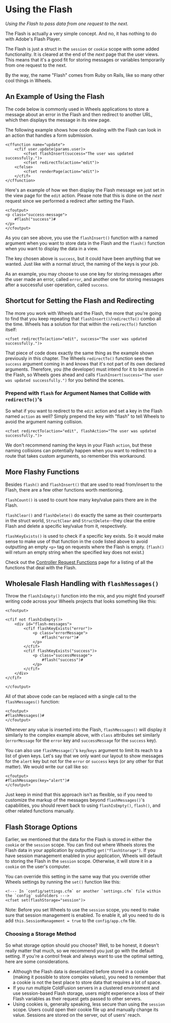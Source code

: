 # Using the Flash

*Using the Flash to pass data from one request to the next.*

The Flash is actually a very simple concept. And no, it has nothing to do with Adobe's Flash Player.

The Flash is just a struct in the `session` or `cookie` scope with some added functionality. It is 
cleared at the end of the *next* page that the user views. This means that it's a good fit for storing 
messages or variables temporarily from one request to the next.

By the way, the name "Flash" comes from Ruby on Rails, like so many other cool things in Wheels.

## An Example of Using the Flash

The code below is commonly used in Wheels applications to store a message about an error in the Flash 
and then redirect to another URL, which then displays the message in its view page.

The following example shows how code dealing with the Flash can look in an action that handles a form 
submission.

	<cffunction name="update">
		<cfif user.update(params.user)>
			<cfset flashInsert(success="The user was updated successfully.")>
			<cfset redirectTo(action="edit")>
		<cfelse>
			<cfset renderPage(action="edit")>
		</cfif>
	</cffunction>

Here's an example of how we then display the Flash message we just set in the view page for the `edit` 
action. Please note that this is done on the *next* request since we performed a redirect after setting 
the Flash.

	<cfoutput>
	<p class="success-message">
		#flash("success")#
	</p>
	</cfoutput>

As you can see above, you use the `flashInsert()` function with a named argument when you want to store 
data in the Flash and the `flash()` function when you want to display the data in a view.

The key chosen above is `success`, but it could have been anything that we wanted. Just like with a 
normal struct, the naming of the keys is your job.

As an example, you may choose to use one key for storing messages after the user made an error, called 
`error`, and another one for storing messages after a successful user operation, called `success`.

## Shortcut for Setting the Flash and Redirecting

The more you work with Wheels and the Flash, the more that you're going to find that you keep repeating 
that `flashInsert()`/`redirectTo()` combo all the time. Wheels has a solution for that within the `redirectTo()` function itself:

	<cfset redirectTo(action="edit", success="The user was updated successfully.")>

That piece of code does exactly the same thing as the example shown previously in this chapter. The 
Wheels `redirectTo()` function sees the `success` argument coming in and knows that it's not part of 
its own declared arguments. Therefore, you (the developer) must intend for it to be stored in the Flash, 
so Wheels goes ahead and calls `flashInsert(success="The user was updated successfully.")` for you 
behind the scenes.

### Prepend with `flash` for Argument Names that Collide with `redirectTo()`'s

So what if you want to redirect to the `edit` action and set a key in the Flash named `action` as well? 
Simply prepend the key with "flash" to tell Wheels to avoid the argument naming collision.

	<cfset redirectTo(action="edit", flashAction="The user was updated successfully.")>

We don't recommend naming the keys in your Flash `action`, but these naming collisions can potentially 
happen when you want to redirect to a route that takes custom arguments, so remember this workaround.

## More Flashy Functions

Besides `flash()` and `flashInsert()` that are used to read from/insert to the Flash, there are a few 
other functions worth mentioning.

`flashCount()` is used to count how many key/value pairs there are in the Flash.

`flashClear()` and `flashDelete()` do exactly the same as their counterparts in the struct world, 
`StructClear` and `StructDelete`--they clear the entire Flash and delete a specific key/value from it, 
respectively.

`flashKeyExists()` is used to check if a specific key exists. So it would make sense to make use of that 
function in the code listed above to avoid outputting an empty `<p>` tag on requests where the Flash is 
empty. (`flash()` will return an empty string when the specified key does not exist.)

Check out the [Controller Request Functions][1] page for a listing of all the functions that deal with 
the Flash.

## Wholesale Flash Handling with `flashMessages()`

Throw the `flashIsEmpty()` function into the mix, and you might find yourself writing code across your 
Wheels projects that looks something like this:

	<cfoutput>
	
	<cfif not flashIsEmpty()>
		<div id="flash-messages">
			<cfif flashKeyExists("error")>
				<p class="errorMessage">
					#flash("error")#
				</p>
			</cfif>
			<cfif flashKeyExists("success")>
				<p class="successMessage">
					#flash("success")#
				</p>
			</cfif>
		</div>
	</cfif>
	
	</cfoutput>

All of that above code can be replaced with a single call to the `flashMessages()` function:

	<cfoutput>
	#flashMessages()#
	</cfoutput>

Whenever any value is inserted into the Flash, `flashMessages()` will display it similarly to the 
complex example above, with `class` attributes set similarly (`errorMessage` for the `error` key and 
`successMessage` for the `success` key).

You can also use `flashMessage()`'s `key`/`keys` argument to limit its reach to a list of given keys. 
Let's say that we only want our layout to show messages for the `alert` key but not for the `error` or 
`success` keys (or any other for that matter). We would write our call like so:

	<cfoutput>
	#flashMessages(key="alert")#
	</cfoutput>

Just keep in mind that this approach isn't as flexible, so if you need to customize the markup of the 
messages beyond `flashMessages()`'s capabilities, you should revert back to using `flashIsEmpty()`, 
`flash()`, and other related functions manually.

## Flash Storage Options

Earlier, we mentioned that the data for the Flash is stored in either the `cookie` or the `session` 
scope. You can find out where Wheels stores the Flash data in your application by outputting 
`get("flashStorage")`. If you have session management enabled in your application, Wheels will default 
to storing the Flash in the `session` scope. Otherwise, it will store it in a `cookie` on the user's 
computer.

You can override this setting in the same way that you override other Wheels settings by running the 
`set()` function like this:

	<!--- In `config/settings.cfm` or another `settings.cfm` file within the `config` subfolders --->
	<cfset set(flashStorage="session")>

Note: Before you set Wheels to use the `session` scope, you need to make sure that session management is 
enabled. To enable it, all you need to do is add `this.SessionManagement = true` to the `config/app.cfm` 
file.

### Choosing a Storage Method

So what storage option should you choose? Well, to be honest, it doesn't really matter that much, so we 
recommend you just go with the default setting. If you're a control freak and always want to use the 
optimal setting, here are some considerations.

  * Although the Flash data is deserialized before stored in a cookie (making it possible to store complex values), you need to remember that a cookie is not the best place to store data that requires a lot of space.
  * If you run multiple ColdFusion servers in a clustered environment and use session-based Flash storage, users might experience a loss of their Flash variables as their request gets passed to other servers.
  * Using cookies is, generally speaking, less secure than using the `session` scope. Users could open their cookie file up and manually change its value. Sessions are stored on the server, out of users' reach.

[1]: http://cfwheels.org/docs/function/category/controller-request